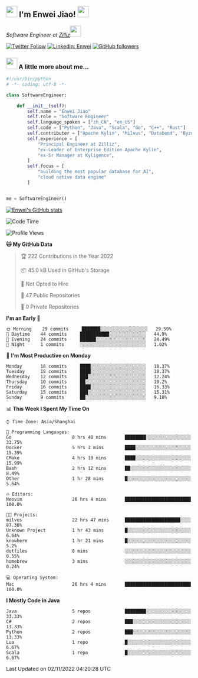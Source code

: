 <h2><img src="https://emojis.slackmojis.com/emojis/images/1531849430/4246/blob-sunglasses.gif?1531849430" width="30"/> I'm  Enwei Jiao! <img src="https://media.giphy.com/media/juBt25nT1KGys/giphy.gif" width=30> </h2>
<!-- <img align='right' src="https://media.giphy.com/media/M9gbBd9nbDrOTu1Mqx/giphy.gif" width="230"> -->
<p><em>Software Engineer at <a href="https://zilliz.com/">Zilliz</a><img src="https://media.giphy.com/media/WUlplcMpOCEmTGBtBW/giphy.gif" width="30"></em></p>

[![Twitter Follow](https://img.shields.io/twitter/follow/misteranmol?label=Follow)](https://twitter.com/intent/follow?screen_name=EnweiJiao)
[![Linkedin: Enwei](https://img.shields.io/badge/-enwei-blue?style=&logo=Linkedin&logoColor=white&link=https://www.linkedin.com/in/enwei-jiao-41192a97)](https://www.linkedin.com/in/enwei-jiao-41192a97/)
[![GitHub followers](https://img.shields.io/github/followers/jiaoew1991?label=Follow&style=social)](https://github.com/jiaoew1991)


### <img src="https://media.giphy.com/media/VgCDAzcKvsR6OM0uWg/giphy.gif" width="30"> A little more about me...  

```python
#!/usr/bin/python
# -*- coding: utf-8 -*-

class SoftwareEngineer:

    def __init__(self):
        self.name = "Enwei Jiao"
        self.role = "Software Engineer"
        self.language_spoken = ["zh_CN", "en_US"]
        self.code = ["Python", "Java", "Scala", "Go", "C++", "Rust"]
        self.contributer = ["Apache Kylin", "Milvus", "Databend", "Byzer-Lang"]
        self.experience = [
            "Principal Engineer at Zilliz",
            "ex-Leader of Enterprise Edition Apache Kylin",
            "ex-Sr Manager at Kyligence",
        ]
        self.focus = [
            "building the most popular database for AI",
            "cloud native data engine"
        ]


me = SoftwareEngineer()
```

[![Enwei's GitHub stats](https://github-readme-stats.vercel.app/api?username=jiaoew1991&count_private=true&show_icons=true)](https://github.com/jiaoew1991/jiaoew1991)

<!-- [![Top Langs](https://github-readme-stats.vercel.app/api/top-langs/?username=jiaoew1991&layout=compact)](https://github.com/jiaoew1991/jiaoew1991) -->

<!--START_SECTION:waka-->
![Code Time](http://img.shields.io/badge/Code%20Time-253%20hrs%202%20mins-blue)

![Profile Views](http://img.shields.io/badge/Profile%20Views-0-blue)

**🐱 My GitHub Data** 

> 🏆 222 Contributions in the Year 2022
 > 
> 📦 45.0 kB Used in GitHub's Storage 
 > 
> 🚫 Not Opted to Hire
 > 
> 📜 47 Public Repositories 
 > 
> 🔑 0 Private Repositories  
 > 
**I'm an Early 🐤** 

```text
🌞 Morning    29 commits     ███████░░░░░░░░░░░░░░░░░░   29.59% 
🌆 Daytime    44 commits     ███████████░░░░░░░░░░░░░░   44.9% 
🌃 Evening    24 commits     ██████░░░░░░░░░░░░░░░░░░░   24.49% 
🌙 Night      1 commits      ░░░░░░░░░░░░░░░░░░░░░░░░░   1.02%

```
📅 **I'm Most Productive on Monday** 

```text
Monday       18 commits     ████░░░░░░░░░░░░░░░░░░░░░   18.37% 
Tuesday      18 commits     ████░░░░░░░░░░░░░░░░░░░░░   18.37% 
Wednesday    12 commits     ███░░░░░░░░░░░░░░░░░░░░░░   12.24% 
Thursday     10 commits     ██░░░░░░░░░░░░░░░░░░░░░░░   10.2% 
Friday       16 commits     ████░░░░░░░░░░░░░░░░░░░░░   16.33% 
Saturday     15 commits     ███░░░░░░░░░░░░░░░░░░░░░░   15.31% 
Sunday       9 commits      ██░░░░░░░░░░░░░░░░░░░░░░░   9.18%

```


📊 **This Week I Spent My Time On** 

```text
⌚︎ Time Zone: Asia/Shanghai

💬 Programming Languages: 
Go                       8 hrs 48 mins       ████████░░░░░░░░░░░░░░░░░   33.75% 
Docker                   5 hrs 3 mins        ████░░░░░░░░░░░░░░░░░░░░░   19.39% 
CMake                    4 hrs 10 mins       ████░░░░░░░░░░░░░░░░░░░░░   15.99% 
Bash                     2 hrs 12 mins       ██░░░░░░░░░░░░░░░░░░░░░░░   8.49% 
Other                    1 hr 28 mins        █░░░░░░░░░░░░░░░░░░░░░░░░   5.64%

🔥 Editors: 
Neovim                   26 hrs 4 mins       █████████████████████████   100.0%

🐱‍💻 Projects: 
milvus                   22 hrs 47 mins      █████████████████████░░░░   87.36% 
Unknown Project          1 hr 43 mins        █░░░░░░░░░░░░░░░░░░░░░░░░   6.64% 
knowhere                 1 hr 21 mins        █░░░░░░░░░░░░░░░░░░░░░░░░   5.2% 
dotfiles                 8 mins              ░░░░░░░░░░░░░░░░░░░░░░░░░   0.55% 
homebrew                 3 mins              ░░░░░░░░░░░░░░░░░░░░░░░░░   0.24%

💻 Operating System: 
Mac                      26 hrs 4 mins       █████████████████████████   100.0%

```

**I Mostly Code in Java** 

```text
Java                     5 repos             ████████░░░░░░░░░░░░░░░░░   33.33% 
C#                       2 repos             ███░░░░░░░░░░░░░░░░░░░░░░   13.33% 
Python                   2 repos             ███░░░░░░░░░░░░░░░░░░░░░░   13.33% 
Lua                      1 repo              █░░░░░░░░░░░░░░░░░░░░░░░░   6.67% 
Scala                    1 repo              █░░░░░░░░░░░░░░░░░░░░░░░░   6.67%

```



 Last Updated on 02/11/2022 04:20:28 UTC
<!--END_SECTION:waka-->
